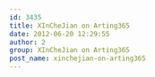 ```yaml
---
id: 3435
title: XInCheJian on Arting365
date: 2012-06-20 12:29:55
author: 2
group: XInCheJian on Arting365
post_name: xinchejian-on-arting365
---
```


